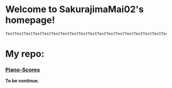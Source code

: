 # Welcome to SakurajimaMai02's homepage!

```
TestTestTestTestTestTestTestTestTestTestTestTestTestTestTestTestTestTestTestTestTestTest
```
# My repo:
### [Piano-Scores](https://github.com/sakurajimamai02/piano-scores)

**To be continue.**
